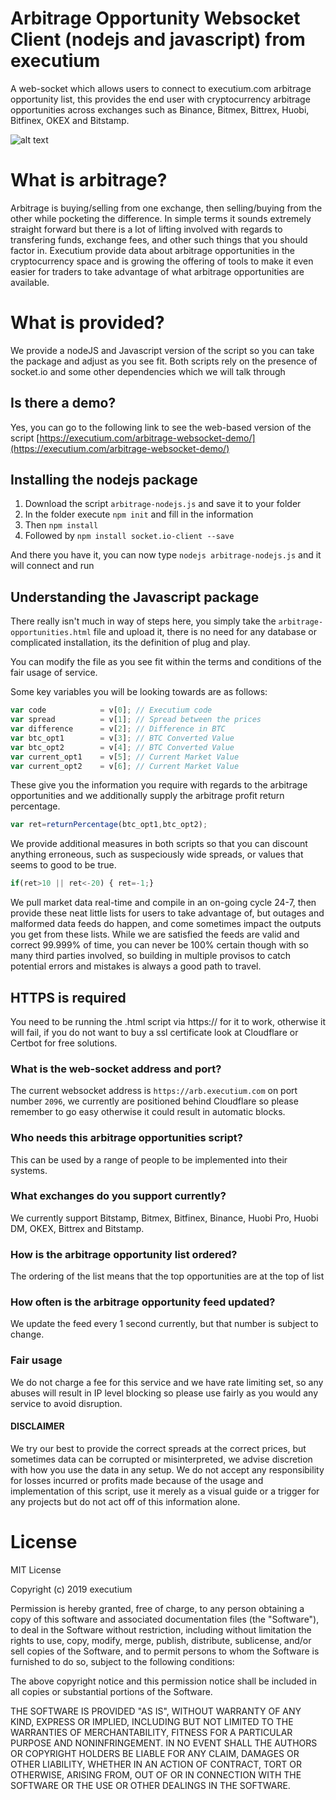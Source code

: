 # Arbitrage Opportunity Websocket Client (nodejs and javascript) from executium
A web-socket which allows users to connect to executium.com arbitrage opportunity list, this provides the end user with cryptocurrency arbitrage opportunities across exchanges such as Binance, Bitmex, Bittrex, Huobi, Bitfinex, OKEX and Bitstamp.

![alt text](https://executium.com/media/images/bitfinex-ethusd-to-binance-ethbtc-crypto-graph_247.png "Arbitrage Candles")

# What is arbitrage?

Arbitrage is buying/selling from one exchange, then selling/buying from the other while pocketing the difference. In simple terms it sounds extremely straight forward but there is a lot of lifting involved with regards to transfering funds, exchange fees, and other such things that you should factor in. Executium provide data about arbitrage opportunities in the cryptocurrency space and is growing the offering of tools to make it even easier for traders to take advantage of what arbitrage opportunities are available.

# What is provided?

We provide a nodeJS and Javascript version of the script so you can take the package and adjust as you see fit. Both scripts rely on the presence of socket.io and some other dependencies which we will talk through

## Is there a demo?

Yes, you can go to the following link to see the web-based version of the script [https://executium.com/arbitrage-websocket-demo/](https://executium.com/arbitrage-websocket-demo/)

## Installing the nodejs package

1. Download the script `arbitrage-nodejs.js` and save it to your folder
2. In the folder execute `npm init` and fill in the information
3. Then `npm install`
4. Followed by `npm install socket.io-client --save`

And there you have it, you can now type `nodejs arbitrage-nodejs.js` and it will connect and run

## Understanding the Javascript package

There really isn't much in way of steps here, you simply take the `arbitrage-opportunities.html` file and upload it, there is no need for any database or complicated installation, its the definition of plug and play.

You can modify the file as you see fit within the terms and conditions of the fair usage of service.

Some key variables you will be looking towards are as follows:

```javascript
var code            = v[0]; // Executium code
var spread          = v[1]; // Spread between the prices
var difference      = v[2]; // Difference in BTC
var btc_opt1        = v[3]; // BTC Converted Value
var btc_opt2        = v[4]; // BTC Converted Value
var current_opt1    = v[5]; // Current Market Value
var current_opt2    = v[6]; // Current Market Value
```

These give you the information you require with regards to the arbitrage opportunities and we additionally supply the arbitrage profit return percentage.

```javascript
var ret=returnPercentage(btc_opt1,btc_opt2);
```

We provide additional measures in both scripts so that you can discount anything erroneous, such as suspeciously wide spreads, or values that seems to good to be true.

```javascript
if(ret>10 || ret<-20) { ret=-1;}
```

We pull market data real-time and compile in an on-going cycle 24-7, then provide these neat little lists for users to take advantage of, but outages and malformed data feeds do happen, and come sometimes impact the outputs you get from these lists. While we are satisfied the feeds are valid and correct 99.999% of time, you can never be 100% certain though with so many third parties involved, so building in multiple provisos to catch potential errors and mistakes is always a good path to travel.

##  HTTPS is required

You need to be running the .html script via https:// for it to work, otherwise it will fail, if you do not want to buy a ssl certificate look at Cloudflare or Certbot for free solutions.

### What is the web-socket address and port?

The current websocket address is `https://arb.executium.com` on port number `2096`, we currently are positioned behind Cloudflare so please remember to go easy otherwise it could result in automatic blocks.


### Who needs this arbitrage opportunities script?

This can be used by a range of people to be implemented into their systems.

### What exchanges do you support currently?

We currently support Bitstamp, Bitmex, Bitfinex, Binance, Huobi Pro, Huobi DM, OKEX, Bittrex and Bitstamp.

### How is the arbitrage opportunity list ordered?

The ordering of the list means that the top opportunities are at the top of list

### How often is the arbitrage opportunity feed updated?

We update the feed every 1 second currently, but that number is subject to change.

### Fair usage

We do not charge a fee for this service and we have rate limiting set, so any abuses will result in IP level blocking so please use fairly as you would any service to avoid disruption.

#### DISCLAIMER

We try our best to provide the correct spreads at the correct prices, but sometimes data can be corrupted or misinterpreted, we advise discretion with how you use the data in any setup. We do not accept any responsibility for losses incurred or profits made because of the usage and implementation of this script, use it merely as a visual guide or a trigger for any projects but do not act off of this information alone.
# License

MIT License

Copyright (c) 2019 executium

Permission is hereby granted, free of charge, to any person obtaining a copy
of this software and associated documentation files (the "Software"), to deal
in the Software without restriction, including without limitation the rights
to use, copy, modify, merge, publish, distribute, sublicense, and/or sell
copies of the Software, and to permit persons to whom the Software is
furnished to do so, subject to the following conditions:

The above copyright notice and this permission notice shall be included in all
copies or substantial portions of the Software.

THE SOFTWARE IS PROVIDED "AS IS", WITHOUT WARRANTY OF ANY KIND, EXPRESS OR
IMPLIED, INCLUDING BUT NOT LIMITED TO THE WARRANTIES OF MERCHANTABILITY,
FITNESS FOR A PARTICULAR PURPOSE AND NONINFRINGEMENT. IN NO EVENT SHALL THE
AUTHORS OR COPYRIGHT HOLDERS BE LIABLE FOR ANY CLAIM, DAMAGES OR OTHER
LIABILITY, WHETHER IN AN ACTION OF CONTRACT, TORT OR OTHERWISE, ARISING FROM,
OUT OF OR IN CONNECTION WITH THE SOFTWARE OR THE USE OR OTHER DEALINGS IN THE
SOFTWARE.
